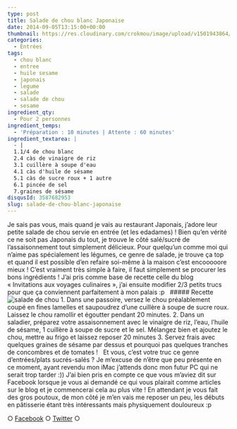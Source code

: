 ```yaml
---
type: post
title: Salade de chou blanc Japonaise
date: 2014-09-05T13:15:00+00:00
thumbnail: https://res.cloudinary.com/crokmou/image/upload/v1501943864/chou-blanc-restaurant-japonais-1.jpg
categories: 
  - Entrées
tags: 
  - chou blanc
  - entree
  - huile sesame
  - japonais
  - legume
  - salade
  - salade de chou
  - sesame
ingredient_qty: 
  - Pour 2 personnes
ingredient_temps: 
  - 'Préparation : 10 minutes | Attente : 60 minutes'
ingredient_textarea: |
  - |
  1.1/4 de chou blanc
  2.4 càs de vinaigre de riz
  3.1 cuillère à soupe d'eau
  4.1 càs d'huile de sésame
  5.1 càs de sucre roux + 1 autre
  6.1 pincée de sel
  7.graines de sésame
disqusId: 3587682953
slug: salade-de-chou-blanc-japonaise
---
```


Je sais pas vous, mais quand je vais au restaurant Japonais, j’adore leur petite salade de chou servie en entrée (et les edadames) ! Bien qu’en vérité ce ne soit pas Japonais du tout, je trouve le côté salé/sucré de l’assaisonnement tout simplement délicieux. Pour quelqu’un comme moi qui n’aime pas spécialement les légumes, ce genre de salade, je trouve ça top et quand il est possible d’en refaire soi-même à la maison c’est encooooore mieux ! C’est vraiment très simple à faire, il faut simplement se procurer les bons ingrédients ! J’ai pris comme base de recette celle du blog « Invitations aux voyages culinaires », j’ai ensuite modifier 2/3 petits trucs pour que ça conviennent parfaitement à mon palais :p   ##### Recette![salade de chou](http://gbre.cepegra-labs.be/crokmou/wp-content/uploads/2014/09/chou-blanc-restaurant-japonais-300x200.jpg) 1\. Dans une passoire, versez le chou préalablement coupé en fines lamelles et saupoudrez d’une cuillère à soupe de sucre roux. Laissez le chou ramollir et égoutter pendant 20 minutes. 2\. Dans un saladier, préparez votre assaisonnement avec le vinaigre de riz, l’eau, l’huile de sésame, 1 cuillère à soupe de sucre et le sel. Mélangez bien et ajoutez le chou, mettre au frigo et laissez reposer 20 minutes 3\. Servez frais avec quelques graines de sésame par dessus et pourquoi pas quelques tranches de concombres et de tomates !   Et vous, c’est votre truc ce genre d’entrées/plats sucrés-salés ? Je m’excuse de n’être que peu présente en ce moment, ayant revendu mon iMac j’attends donc mon futur PC qui ne serait trop tarder :)) J’ai bien pris en compte ce que vous m’aviez dit sur Facebook lorsque je vous ai demandé ce qui vous plairait comme articles sur le blog et je commencerai cela au plus vite ! En attendant je vous fait des gros poutoux, de mon côté je m’en vais me reposer un peu, les débuts en pâtisserie étant très intéressants mais physiquement douloureux :p  

○ [Facebook](https://www.facebook.com/crokmou.blog) ○ [Twitter](https://twitter.com/Crokmou) ○
